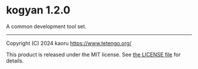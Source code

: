 kogyan 1.2.0
============

A common development tool set.

---

Copyright (C) 2024 kaoru  https://www.tetengo.org/

This product is released under the MIT license.
See [the LICENSE file](https://github.com/tetengo/kogyan.rs/blob/master/LICENSE)
for details.
